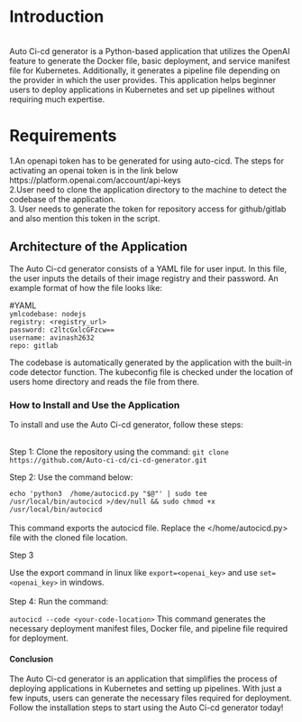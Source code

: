 <h1><b>Introduction</h1></b>
<br>
Auto Ci-cd generator is a Python-based application that utilizes the OpenAI feature to generate the Docker file, basic deployment, and service manifest file for Kubernetes. Additionally, it generates a pipeline file depending on the provider in which the user provides. This application helps beginner users to deploy applications in Kubernetes and set up pipelines without requiring much expertise.
<br>


<h1><b>Requirements</h1></b>
1.An openapi token has to be generated for using auto-cicd. The steps for activating an openai token is in the link below
<br>
https://platform.openai.com/account/api-keys
<br>
2.User need to clone the application directory to the machine to detect the codebase of the application.
<br>
3. User needs to generate the token for repository access for github/gitlab and also mention this token in the script.
<h2><b2>Architecture of the Application</h2></b2>
The Auto Ci-cd generator consists of a YAML file for user input. In this file, the user inputs the details of their image registry and their password. An example format of how the file looks like:
<br>

#YAML
<br>
`ymlcodebase: nodejs`
<br>
`registry: <registry_url>`
<br>
  `password: c2ltcGxlcGFzcw==`
  <br>
  `username: avinash2632`
  <br>
`repo: gitlab`
<br>


The codebase is automatically generated by the application with the built-in code detector function. The kubeconfig file is checked under the location of users home directory and reads the file from there.
<br>


<h3><b3>How to Install and Use the Application</h3></b3>
To install and use the Auto Ci-cd generator, follow these steps:
<br></br>


<b4>Step 1</b4>: Clone the repository using the command:
`git clone https://github.com/Auto-ci-cd/ci-cd-generator.git`

<b5>Step 2</b5>: Use the command below:

`echo 'python3  /home/autocicd.py "$@"' | sudo tee /usr/local/bin/autocicd >/dev/null && sudo chmod +x /usr/local/bin/autocicd`
<br></br>
This command exports the autocicd file. Replace the </home/autocicd.py> file with the cloned file location.

<b7> Step 3 </b7>

Use the export command in linux like `export=<openai_key>` and use `set=<openai_key>` in windows.
<br></br>
<b6>Step 4</b6>: Run the command:

`autocicd --code <your-code-location>`
This command generates the necessary deployment manifest files, Docker file, and pipeline file required for deployment.
<br>

<h4><b4>Conclusion</h4></b4>
The Auto Ci-cd generator is an application that simplifies the process of deploying applications in Kubernetes and setting up pipelines. With just a few inputs, users can generate the necessary files required for deployment. Follow the installation steps to start using the Auto Ci-cd generator today!
